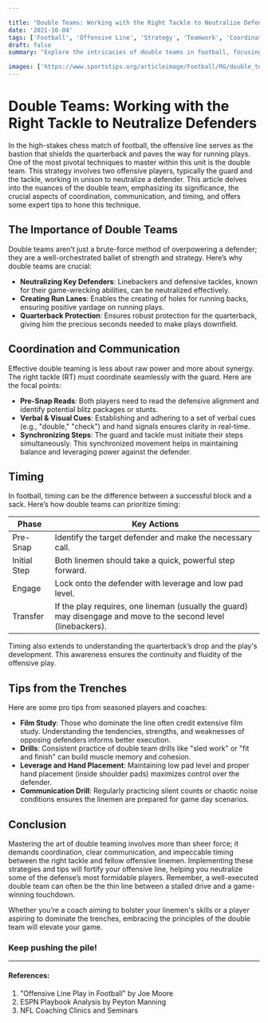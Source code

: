 ```yaml
---

title: "Double Teams: Working with the Right Tackle to Neutralize Defenders"
date: '2021-10-04'
tags: ['Football', 'Offensive Line', 'Strategy', 'Teamwork', 'Coordination', 'Communication', 'Blocking Techniques', 'Coaching Tips', 'Defensive Strategies']
draft: false
summary: "Explore the intricacies of double teams in football, focusing on the coordination, communication, and timing between the right tackle and other offensive linemen to neutralize defenders effectively."

images: ['https://www.sportstips.org/articleimage/Football/RG/double_teams_working_with_the_right_tackle_to_neutralize_defenders.webp']
---
```


# Double Teams: Working with the Right Tackle to Neutralize Defenders

In the high-stakes chess match of football, the offensive line serves as the bastion that shields the quarterback and paves the way for running plays. One of the most pivotal techniques to master within this unit is the double team. This strategy involves two offensive players, typically the guard and the tackle, working in unison to neutralize a defender. This article delves into the nuances of the double team, emphasizing its significance, the crucial aspects of coordination, communication, and timing, and offers some expert tips to hone this technique.

## The Importance of Double Teams

Double teams aren't just a brute-force method of overpowering a defender; they are a well-orchestrated ballet of strength and strategy. Here’s why double teams are crucial:

- **Neutralizing Key Defenders**: Linebackers and defensive tackles, known for their game-wrecking abilities, can be neutralized effectively.
- **Creating Run Lanes**: Enables the creating of holes for running backs, ensuring positive yardage on running plays.
- **Quarterback Protection**: Ensures robust protection for the quarterback, giving him the precious seconds needed to make plays downfield.

## Coordination and Communication

Effective double teaming is less about raw power and more about synergy. The right tackle (RT) must coordinate seamlessly with the guard. Here are the focal points:

- **Pre-Snap Reads**: Both players need to read the defensive alignment and identify potential blitz packages or stunts.
- **Verbal & Visual Cues**: Establishing and adhering to a set of verbal cues (e.g., "double," "check") and hand signals ensures clarity in real-time.
- **Synchronizing Steps**: The guard and tackle must initiate their steps simultaneously. This synchronized movement helps in maintaining balance and leveraging power against the defender.

## Timing

In football, timing can be the difference between a successful block and a sack. Here’s how double teams can prioritize timing:

| Phase        | Key Actions                                                |
|--------------|------------------------------------------------------------|
| Pre-Snap     | Identify the target defender and make the necessary call.  |
| Initial Step | Both linemen should take a quick, powerful step forward.   |
| Engage       | Lock onto the defender with leverage and low pad level.    |
| Transfer     | If the play requires, one lineman (usually the guard) may disengage and move to the second level (linebackers). |

Timing also extends to understanding the quarterback’s drop and the play's development. This awareness ensures the continuity and fluidity of the offensive play.

## Tips from the Trenches

Here are some pro tips from seasoned players and coaches:

- **Film Study**: Those who dominate the line often credit extensive film study. Understanding the tendencies, strengths, and weaknesses of opposing defenders informs better execution.
- **Drills**: Consistent practice of double team drills like "sled work" or "fit and finish" can build muscle memory and cohesion.
- **Leverage and Hand Placement**: Maintaining low pad level and proper hand placement (inside shoulder pads) maximizes control over the defender.
- **Communication Drill**: Regularly practicing silent counts or chaotic noise conditions ensures the linemen are prepared for game day scenarios.

## Conclusion

Mastering the art of double teaming involves more than sheer force; it demands coordination, clear communication, and impeccable timing between the right tackle and fellow offensive linemen. Implementing these strategies and tips will fortify your offensive line, helping you neutralize some of the defense’s most formidable players. Remember, a well-executed double team can often be the thin line between a stalled drive and a game-winning touchdown.

Whether you’re a coach aiming to bolster your linemen's skills or a player aspiring to dominate the trenches, embracing the principles of the double team will elevate your game. 

### Keep pushing the pile!

---

#### References:

1. "Offensive Line Play in Football" by Joe Moore
2. ESPN Playbook Analysis by Peyton Manning
3. NFL Coaching Clinics and Seminars 
```